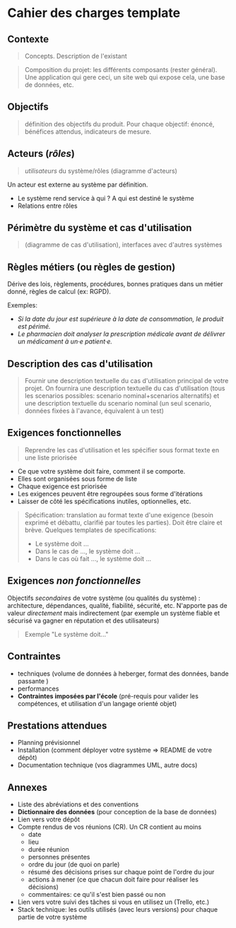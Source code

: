 # Cahier des charges template

## Contexte 

>Concepts. Description de l'existant

>Composition du projet: les différents composants (rester général). Une application qui gere ceci, un site web qui expose cela, une base de données, etc.


## Objectifs

>définition des objectifs du produit. Pour chaque objectif: énoncé, bénéfices attendus, indicateurs de mesure.

## Acteurs (*rôles*)

>*utilisateurs* du système/rôles (diagramme d'acteurs)

Un acteur est externe au système par définition.

- Le système rend service à qui ? A qui est destiné le système
- Relations entre rôles

## Périmètre du système et cas d'utilisation

>(diagramme de cas d'utilisation), interfaces avec d'autres systèmes

## Règles métiers (ou règles de gestion)

Dérive des lois, règlements, procédures, bonnes pratiques dans un métier donné, règles de calcul (ex: RGPD). 

Exemples: 

- *Si la date du jour est supérieure à la date de consommation, le produit est périmé.* 
- *Le pharmacien doit analyser la prescription médicale avant de délivrer un médicament à un·e patient·e.*

## Description des cas d'utilisation

>Fournir une description textuelle du cas d'utilisation principal de votre projet. On fournira une description textuelle du cas d'utilisation (tous les scenarios possibles: scenario nominal+scenarios alternatifs) et une description textuelle du scenario nominal (un seul scenario, données fixées à l'avance, équivalent à un test)

## Exigences fonctionnelles

>Reprendre les cas d'utilisation et les spécifier sous format texte en une liste priorisée

- Ce que votre système doit faire, comment il se comporte. 
- Elles sont organisées sous forme de liste
- Chaque exigence est priorisée
- Les exigences peuvent être regroupées sous forme d'itérations
- Laisser de côté les spécifications inutiles, optionnelles, etc. 

> Spécification: translation au format texte d'une exigence (besoin exprimé et débattu, clarifié par toutes les parties). Doit être claire et brève. Quelques templates de specifications:
> - Le système doit ...
> - Dans le cas de ..., le système doit ...
> - Dans le cas où <acteur> fait ..., le système doit ...

## Exigences *non fonctionnelles*

Objectifs *secondaires* de votre système (ou qualités du système) : architecture, dépendances, qualité, fiabilité, sécurité, etc. N'apporte pas de valeur *directement* mais indirectement (par exemple un système fiable et sécurisé va gagner en réputation et des utilisateurs)

>Exemple "Le système doit..."

## Contraintes 

- techniques (volume de données à heberger, format des données, bande passante )
- performances
- **Contraintes imposées par l'école** (pré-requis pour valider les compétences, et utilisation d'un langage orienté objet)

## Prestations attendues

- Planning prévisionnel
- Installation (comment déployer votre système => README de votre dépôt)
- Documentation technique (vos diagrammes UML, autre docs)
  
## Annexes

- Liste des abréviations et des conventions
- **Dictionnaire des données** (pour conception de la base de données)
- Lien vers votre dépôt
- Compte rendus de vos réunions (CR). Un CR contient au moins
  - date
  - lieu
  - durée réunion
  - personnes présentes
  - ordre du jour (de quoi on parle)
  - résumé des décisions prises sur chaque point de l'ordre du jour
  - actions à mener (ce que chacun doit faire pour réaliser les décisions)
  - commentaires: ce qu'il s'est bien passé ou non
- Lien vers votre suivi des tâches si vous en utilisez un (Trello, etc.)
- Stack technique: les outils utilisés (avec leurs versions) pour chaque partie de votre système